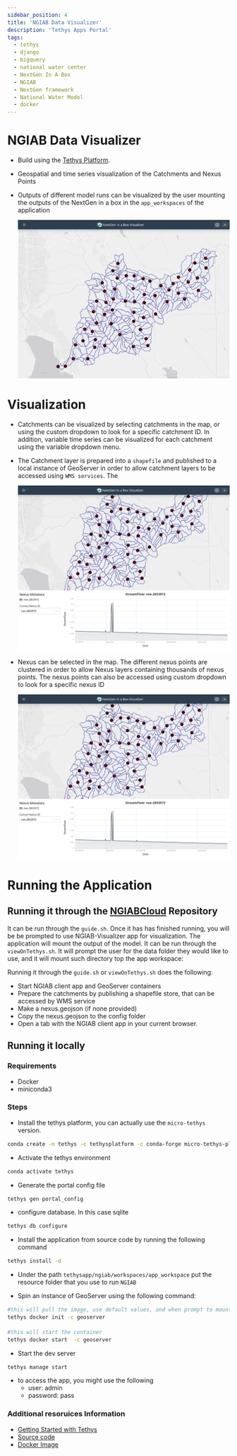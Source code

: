 ```yaml
---
sidebar_position: 4
title: 'NGIAB Data Visualizer'
description: 'Tethys Apps Portal'
tags:
  - tethys
  - django
  - bigquery
  - national water center
  - NextGen In A Box
  - NGIAB
  - NextGen framework
  - National Water Model
  - docker
---
```


# NGIAB Data Visualizer

- Build using the [Tethys Platform](https://www.tethysplatform.org/).
- Geospatial and time series visualization of the Catchments and Nexus Points
- Outputs of different model runs can be visualized by the user mounting the outputs of the NextGen in a box in the `app_workspaces` of the application

  ![first_page](image/index/first_page.png)

# Visualization

- Catchments can be visualized by selecting catchments in the map, or using the custom dropdown to look for a specific catchment ID. In addition, variable time series can be visualized for each catchment using the variable dropdown menu.

- The Catchment layer is prepared into a `shapefile` and published to a local instance of GeoServer in order to allow catchment layers to be accessed using `WMS services`. The

  ![catchments](image/index/catchments.png)

- Nexus can be selected in the map. The different nexus points are clustered in order to allow Nexus layers containing thousands of nexus points. The nexus points can also be accessed using custom dropdown to look for a specific nexus ID

  ![nexus](image/index/nexus.png)

# Running the Application

## Running it through the [NGIABCloud](https://github.com/CIROH-UA/NGIAB-CloudInfra) Repository

It can be run through the `guide.sh`. Once it has has finished running, you will be be prompted to use NGIAB-Visualizer app for visualization. The application will mount the output of the model.
It can be run through the `viewOnTethys.sh`. It will prompt the user for the data folder they would like to use, and it will mount such directory top the app workspace:

Running it through the `guide.sh` or `viewOnTethys.sh` does the following:

- Start NGIAB client app and GeoServer containers
- Prepare the catchments by publishing a shapefile store, that can be accessed by WMS service
- Make a nexus.geojson (if none provided)
- Copy the nexus.geojson to the config folder
- Open a tab with the NGIAB client app in your current browser.

## Running it locally

### Requirements

- Docker
- miniconda3

### Steps

- Install the tethys platform, you can actually use the `micro-tethys` version.

```bash
conda create -n tethys -c tethysplatform -c conda-forge micro-tethys-platform
```

- Activate the tethys environment

```bash
conda activate tethys
```

- Generate the portal config file

```bash
tethys gen portal_config
```

- configure database. In this case sqlite

```bash
tethys db configure
```

- Install the application from source code by running the following command

```bash
tethys install -d
```

- Under the path `tethysapp/ngiab/workspaces/app_workspace` put the resource folder that you use to run `NGIAB`

- Spin an instance of GeoServer using the following command:

```bash
#this will pull the image, use default values, and when prompt to mount data directory, put a valid path
tethys docker init -c geoserver

#this will start the container
tethys docker start  -c geoserver
```

- Start the dev server

```bash
tethys manage start
```

- to access the app, you might use the following
  - user: admin
  - password: pass

### Additional resoruices Information

- [Getting Started with Tethys](https://docs.tethysplatform.org/en/stable/installation.html)
- [Source code](https://github.com/CIROH-UA/ngiab-client)
- [Docker Image](https://hub.docker.com/repository/docker/gioelkin/tethys-ngiab/general)
